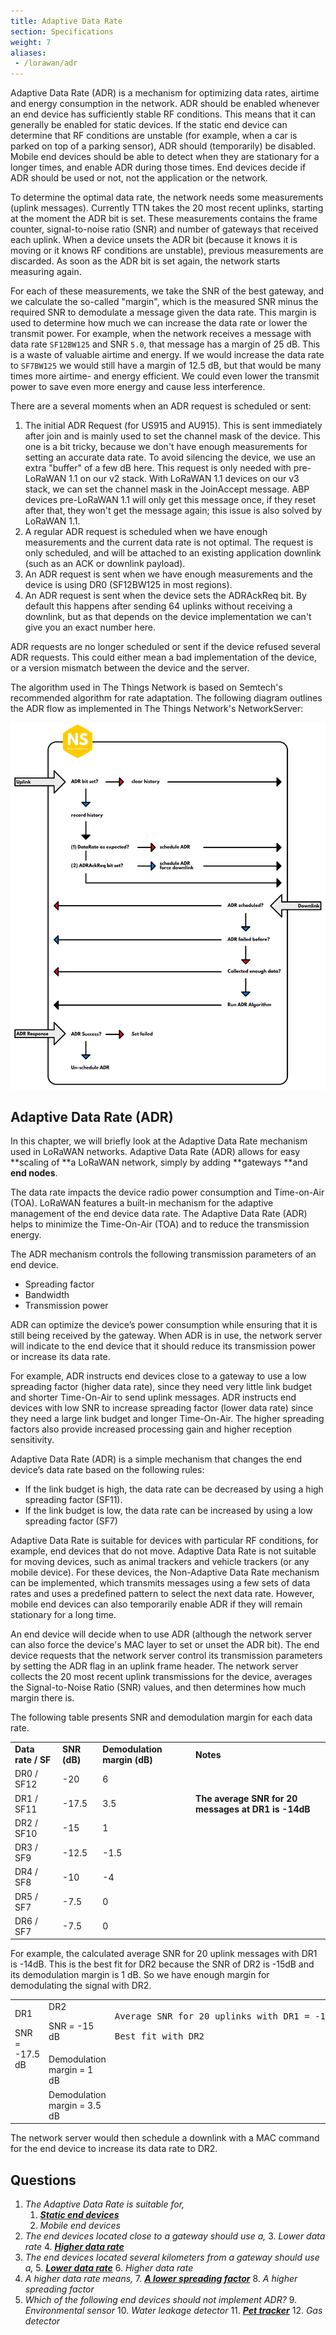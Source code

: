 ```yaml
---
title: Adaptive Data Rate
section: Specifications
weight: 7
aliases:
 - /lorawan/adr
---
```


Adaptive Data Rate (ADR) is a mechanism for optimizing data rates, airtime and energy consumption in the network. ADR should be enabled whenever an end device has sufficiently stable RF conditions. This means that it can generally be enabled for static devices. If the static end device can determine that RF conditions are unstable (for example, when a car is parked on top of a parking sensor), ADR should (temporarily) be disabled. Mobile end devices should be able to detect when they are stationary for a longer times, and enable ADR during those times. End devices decide if ADR should be used or not, not the application or the network.

To determine the optimal data rate, the network needs some measurements (uplink messages). Currently TTN takes the 20 most recent uplinks, starting at the moment the ADR bit is set. These measurements contains the frame counter, signal-to-noise ratio (SNR) and number of gateways that received each uplink. When a device unsets the ADR bit (because it knows it is moving or it knows RF conditions are unstable), previous measurements are discarded. As soon as the ADR bit is set again, the network starts measuring again.

For each of these measurements, we take the SNR of the best gateway, and we calculate the so-called "margin", which is the measured SNR minus the required SNR to demodulate a message given the data rate. This margin is used to determine how much we can increase the data rate or lower the transmit power. For example, when the network receives a message with data rate `SF12BW125` and SNR `5.0`, that message has a margin of 25 dB. This is a waste of valuable airtime and energy. If we would increase the data rate to `SF7BW125` we would still have a margin of 12.5 dB, but that would be many times more airtime- and energy efficient. We could even lower the transmit power to save even more energy and cause less interference.

There are a several moments when an ADR request is scheduled or sent:

1. The initial ADR Request (for US915 and AU915). This is sent immediately after join and is mainly used to set the channel mask of the device. This one is a bit tricky, because we don't have enough measurements for setting an accurate data rate. To avoid silencing the device, we use an extra "buffer" of a few dB here. This request is only needed with pre-LoRaWAN 1.1 on our v2 stack. With LoRaWAN 1.1 devices on our v3 stack, we can set the channel mask in the JoinAccept message. ABP devices pre-LoRaWAN 1.1 will only get this message once, if they reset after that, they won't get the message again; this issue is also solved by LoRaWAN 1.1.
2. A regular ADR request is scheduled when we have enough measurements and the current data rate is not optimal. The request is only scheduled, and will be attached to an existing application downlink (such as an ACK or downlink payload).
3. An ADR request is sent when we have enough measurements and the device is using DR0 (SF12BW125 in most regions).
4. An ADR request is sent when the device sets the ADRAckReq bit. By default this happens after sending 64 uplinks without receiving a downlink, but as that depends on the device implementation we can't give you an exact number here.

ADR requests are no longer scheduled or sent if the device refused several ADR requests. This could either mean a bad implementation of the device, or a version mismatch between the device and the server.

The algorithm used in The Things Network is based on Semtech's recommended algorithm for rate adaptation. The following diagram outlines the ADR flow as implemented in The Things Network's NetworkServer:

![ADR Overview](../adr.png)

## Adaptive Data Rate (ADR)

In this chapter, we will briefly look at the Adaptive Data Rate mechanism used in LoRaWAN networks. Adaptive Data Rate (ADR) allows for easy **scaling of **a LoRaWAN network, simply by adding **gateways **and **end nodes**.

The data rate impacts the device radio power consumption and Time-on-Air (TOA). LoRaWAN features a built-in mechanism for the adaptive management of the end device data rate. The Adaptive Data Rate (ADR) helps to minimize the Time-On-Air (TOA) and to reduce the transmission energy.

The ADR mechanism controls the following transmission parameters of an end device.



*   Spreading factor
*   Bandwidth
*   Transmission power

ADR can optimize the device’s power consumption while ensuring that it is still being received by the gateway. When ADR is in use, the network server will indicate to the end device that it should reduce its transmission power or increase its data rate. 

For example, ADR instructs end devices close to a gateway to use a low spreading factor (higher data rate), since they need very little link budget and shorter Time-On-Air to send uplink messages. ADR instructs end devices with low SNR to increase spreading factor (lower data rate) since they need a large link budget and longer Time-On-Air. The higher spreading factors also provide increased processing gain and higher reception sensitivity.

Adaptive Data Rate (ADR) is a simple mechanism that changes the end device’s data rate based on the following rules:



*   If the link budget is high, the data rate can be decreased by using a high spreading factor (SF11).
*   If the link budget is low, the data rate can be increased by using a low spreading factor (SF7)

Adaptive Data Rate is suitable for devices with particular RF conditions, for example, end devices that do not move. Adaptive Data Rate is not suitable for moving devices, such as animal trackers and vehicle trackers (or any mobile device). For these devices, the Non-Adaptive Data Rate mechanism can be implemented, which transmits messages using a few sets of data rates and uses a predefined pattern to select the next data rate. However, mobile end devices can also temporarily enable ADR if they will remain stationary for a long time.

An end device will decide when to use ADR (although the network server can also force the device's MAC layer to set or unset the ADR bit). The end device requests that the network server control its transmission parameters by setting the ADR flag in an uplink frame header. The network server collects the 20 most recent uplink transmissions for the device, averages the Signal-to-Noise Ratio (SNR) values, and then determines how much margin there is.

The following table presents SNR and demodulation margin for each data rate.


<table>
  <tr>
   <td><strong>Data rate / SF</strong>
   </td>
   <td><strong>SNR (dB)</strong>
   </td>
   <td><strong>Demodulation margin (dB)</strong>
   </td>
   <td><strong>Notes</strong>
   </td>
  </tr>
  <tr>
   <td>DR0 / SF12
   </td>
   <td>-20
   </td>
   <td>6
   </td>
   <td>
   </td>
  </tr>
  <tr>
   <td>DR1 / SF11
   </td>
   <td>-17.5
   </td>
   <td>3.5
   </td>
   <td><strong>The average SNR for 20 messages at DR1 is -14dB</strong>
   </td>
  </tr>
  <tr>
   <td>DR2 / SF10
   </td>
   <td>-15
   </td>
   <td>1
   </td>
   <td>
   </td>
  </tr>
  <tr>
   <td>DR3 / SF9
   </td>
   <td>-12.5
   </td>
   <td>-1.5
   </td>
   <td>
   </td>
  </tr>
  <tr>
   <td>DR4 / SF8
   </td>
   <td>-10
   </td>
   <td>-4
   </td>
   <td>
   </td>
  </tr>
  <tr>
   <td>DR5 / SF7
   </td>
   <td>-7.5
   </td>
   <td>0
   </td>
   <td>
   </td>
  </tr>
  <tr>
   <td>DR6 / SF7
   </td>
   <td>-7.5
   </td>
   <td>0
   </td>
   <td>
   </td>
  </tr>
</table>


For example, the calculated average SNR for 20 uplink messages with DR1 is -14dB. This is the best fit for DR2 because the SNR of DR2 is -15dB and its demodulation margin is 1 dB. So we have enough margin for demodulating the signal with DR2.


<table>
  <tr>
   <td rowspan="2" >DR1
<p>
SNR = -17.5 dB
   </td>
   <td>DR2
<p>
SNR = -15 dB
   </td>
   <td>



<pre class="prettyprint">Average SNR for 20 uplinks with DR1 = -14 dB

Best fit with DR2</pre>


   </td>
  </tr>
  <tr>
   <td>Demodulation margin = 1 dB
   </td>
   <td>
   </td>
  </tr>
  <tr>
   <td>
   </td>
   <td>Demodulation margin = 3.5 dB
   </td>
   <td>
   </td>
  </tr>
</table>


The network server would then schedule a downlink with a MAC command for the end device to increase its data rate to DR2.


## Questions



1. _The Adaptive Data Rate is suitable for,_
    1. **_<span style="text-decoration:underline;">Static end devices</span>_**
    2. _Mobile end devices_
2. _The end devices located close to a gateway should use a,_
    3. _Lower data rate_
    4. **_<span style="text-decoration:underline;">Higher data rate</span>_**
3. _The end devices located several kilometers from a gateway should use a,_
    5. **_<span style="text-decoration:underline;">Lower data rate</span>_**
    6. _Higher data rate_
4. _A higher data rate means,_
    7. **_<span style="text-decoration:underline;">A lower spreading factor</span>_**
    8. _A higher spreading factor_
5. _Which of the following end devices should not implement ADR?_
    9. _Environmental sensor_
    10. _Water leakage detector_
    11. **_<span style="text-decoration:underline;">Pet tracker</span>_**
    12. _Gas detector_

